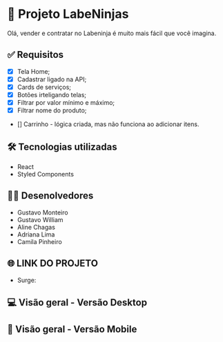 # 🥷 Projeto LabeNinjas
Olá, vender e contratar no Labeninja é muito mais fácil que você imagina.

## ✅ Requisitos

- [x] Tela Home;
- [x] Cadastrar ligado na API;
- [x] Cards de serviços;
- [x] Botões irteligando telas;
- [x] Filtrar por valor mínimo e máximo;
- [x] Filtrar nome do produto;
- [] Carrinho - lógica criada, mas não funciona ao adicionar itens.

## 🛠 Tecnologias utilizadas
- React
- Styled Components  

## 👨‍🚀 Desenolvedores
- Gustavo Monteiro
- Gustavo William 
- Aline Chagas
- Adriana Lima
- Camila Pinheiro

## 🌐 LINK DO PROJETO
- Surge: 


## 💻 Visão geral - Versão Desktop



## 📲 Visão geral - Versão Mobile




